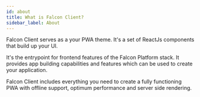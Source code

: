 ```yaml
---
id: about
title: What is Falcon Client?
sidebar_label: About
---
```


Falcon Client serves as a your PWA theme. It's a set of ReactJs components that build up your UI.

It's the entrypoint for frontend features of the Falcon Platform stack. It provides app building capabilities and features which can be used to create your application.

Falcon Client includes everything you need to create a fully functioning PWA with offline support, optimum performance and server side rendering.
